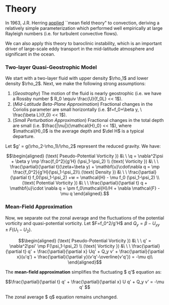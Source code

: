 # Theory

In 1963, J.R. Herring [applied](https://pubs.giss.nasa.gov/docs/1963/1963_Herring_1.pdf) ``mean field theory" to convection, deriving a relatively simple parameterization which performed well empirically at large Rayleigh numbers (i.e. for turbulent convective flows).

We can also apply this theory to baroclinic instability, which is an 
important driver of large-scale eddy transport in the mid-latitude atmosphere and significant in the ocean.


### Two-layer Quasi-Geostrophic Model

We start with a two-layer fluid with upper density \$\rho_1\$ and lower density \$\rho_2\$. Next, we make the following strong assumptions: 
1. (*Geostrophy*) The motion of the fluid is nearly geostrophic (i.e. we have a Rossby number \$ R_0 \equiv \frac{U}{f_0L} << 1\$).
2. (*Mid-Latitude Beta-Plane Approximation*) Fractional changes in the Coriolis parameter are small horizontally (i.e. \$f=f_0+\beta y, \ \frac{\beta L}{f_0} << 1\$).
3. (*Small Perturbation Approximation*) Fractional changes in the total depth are small (i.e. \$\frac{|\nu|}{\mathcal{H}_0} << 1\$), where \$\mathcal{H}_0\$ is the average depth and $\del H$ is a typical departure.

Let \$g' = g(\rho_2-\rho_1)/\rho_2$ represent the reduced gravity. We have:

```math
\begin{aligned}
(\text{ Pseudo-Potential Vorticity }) &\ \ \q = \nabla^2\psi + \beta y  \mp \frac{f_0^2}{g'H} (\psi_1-\psi_2)
\\
(\text{ Vorticity }) &\ \ \  \frac{\partial}{\partial t}(\zeta+\beta y) + \mathbf{u}\cdot\nabla q  =  \mp \frac{f_0^2}{g'H}(\psi_1-\psi_2)\\
(\text{ Density }) &\ \ \ \frac{\partial}{\partial t} f_0(\psi_1-\psi_2) +w = \mathcal{H} - \mu f_0 (\psi_1-\psi_2)
\\
(\text{ Potential Vorticity }) &\ \ \ \frac{\partial}{\partial t} q + \mathbf{u}\cdot \nabla q = \pm f_0\mathcal{H}/H + \nabla \mathcal{F} - \mu q
\end{aligned}.
```


### Mean-Field Approximation

Now, we separate out the zonal average and the fluctuations of the potential vorticity and quasi-potential vorticity. Let \$F=f_0^2/g'H\$ and $Q_y=\beta-U_{yy}\pm F(U_1-U_2)$.

```math
\begin{aligned}
(\text{ Pseudo-Potential Vorticity }) &\ \ \ q' = \nabla^2\psi' \mp F(\psi_1-\psi_2) 
\\
(\text{ Vorticity }) &\ \ \ \frac{\partial}{\partial t} q' + \frac{\partial}{\partial x} Uq' + Q_y v' + \frac{\partial}{\partial x}(u'q') + \frac{\partial}{\partial y}(v'q'-\overline{v'q'}) = -\mu q\\

\end{aligned}
```

The **mean-field approximation** simplifies the fluctuating \$ q'\$ equation as: 

```math
\frac{\partial}{\partial t} q' + \frac{\partial}{\partial x} U q' + Q_y v' = -\mu q' 
```

The zonal average \$ q\$ equation remains unchanged. 
